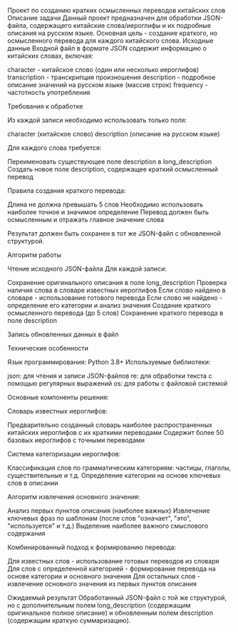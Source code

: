 Проект по созданию кратких осмысленных переводов китайских слов
Описание задачи
Данный проект предназначен для обработки JSON-файла, содержащего китайские слова/иероглифы и их подробные описания на русском языке. Основная цель - создание краткого, но осмысленного перевода для каждого китайского слова.
Исходные данные
Входной файл в формате JSON содержит информацию о китайских словах, включая:

character - китайское слово (один или несколько иероглифов)
transcription - транскрипция произношения
description - подробное описание значений на русском языке (массив строк)
frequency - частотность употребления

Требования к обработке

Из каждой записи необходимо использовать только поля:

character (китайское слово)
description (описание на русском языке)


Для каждого слова требуется:

Переименовать существующее поле description в long_description
Создать новое поле description, содержащее краткий осмысленный перевод


Правила создания краткого перевода:

Длина не должна превышать 5 слов
Необходимо использовать наиболее точное и значимое определение
Перевод должен быть осмысленным и отражать главное значение слова


Результат должен быть сохранен в тот же JSON-файл с обновленной структурой.

Алгоритм работы

Чтение исходного JSON-файла
Для каждой записи:

Сохранение оригинального описания в поле long_description
Проверка наличия слова в словаре известных иероглифов
Если слово найдено в словаре - использование готового перевода
Если слово не найдено - определение его категории и анализ значения
Создание краткого осмысленного перевода (до 5 слов)
Сохранение краткого перевода в поле description


Запись обновленных данных в файл

Технические особенности

Язык программирования: Python 3.8+
Используемые библиотеки:

json: для чтения и записи JSON-файлов
re: для обработки текста с помощью регулярных выражений
os: для работы с файловой системой



Основные компоненты решения:

Словарь известных иероглифов:

Предварительно созданный словарь наиболее распространенных китайских иероглифов с их краткими переводами
Содержит более 50 базовых иероглифов с точными переводами


Система категоризации иероглифов:

Классификация слов по грамматическим категориям: частицы, глаголы, существительные и т.д.
Определение категории на основе ключевых слов в описании


Алгоритм извлечения основного значения:

Анализ первых пунктов описания (наиболее важных)
Извлечение ключевых фраз по шаблонам (после слов "означает", "это", "используется" и т.д.)
Выделение наиболее важного смыслового содержания


Комбинированный подход к формированию перевода:

Для известных слов - использование готовых переводов из словаря
Для слов с определенной категорией - формирование перевода на основе категории и основного значения
Для остальных слов - извлечение основного значения из первых пунктов описания



Ожидаемый результат
Обработанный JSON-файл с той же структурой, но с дополнительным полем long_description (содержащим оригинальное полное описание) и обновленным полем description (содержащим краткую суммаризацию).
